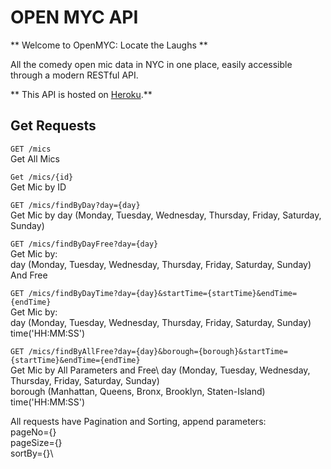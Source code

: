 # OPEN MYC API 

** Welcome to OpenMYC: Locate the Laughs **

All the comedy open mic data in NYC in one place, 
easily accessible through a modern RESTful API.

** This API is hosted on [Heroku](https://open-myc-api-b3fdf5fc5994.herokuapp.com/).**



## Get Requests

`GET /mics`\
Get All Mics 

`Get /mics/{id}`\
Get Mic by ID

`GET /mics/findByDay?day={day}`\
Get Mic by day (Monday, Tuesday, Wednesday, Thursday, Friday, Saturday, Sunday)

`GET /mics/findByDayFree?day={day}`\
Get Mic by:\
day (Monday, Tuesday, Wednesday, Thursday, Friday, Saturday, Sunday)\
And Free 

`GET /mics/findByDayTime?day={day}&startTime={startTime}&endTime={endTime}`\
Get Mic by:\
day (Monday, Tuesday, Wednesday, Thursday, Friday, Saturday, Sunday)\
time('HH:MM:SS')

`GET /mics/findByAllFree?day={day}&borough={borough}&startTime={startTime}&endTime={endTime}`\
Get Mic by All Parameters and Free\ 
day (Monday, Tuesday, Wednesday, Thursday, Friday, Saturday, Sunday)\
borough (Manhattan, Queens, Bronx, Brooklyn, Staten-Island)\
time('HH:MM:SS')



All requests have Pagination and Sorting, append parameters:\
pageNo={}\
pageSize={}\
sortBy={}\





